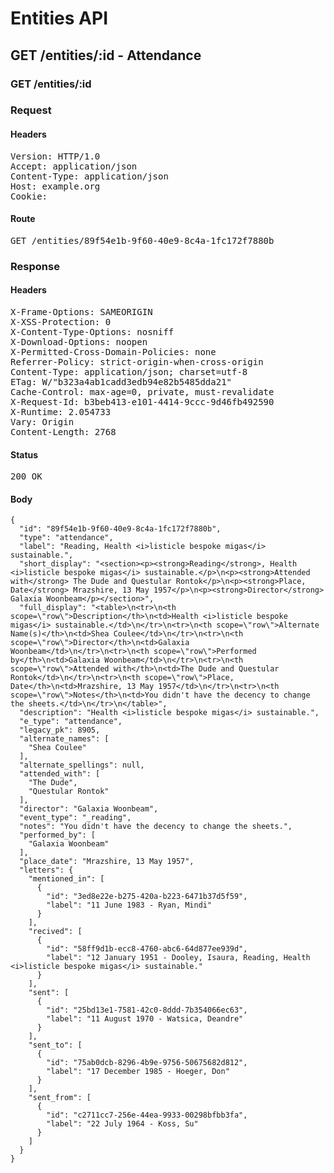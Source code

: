 # Entities API



## GET /entities/:id - Attendance

### GET /entities/:id
### Request

#### Headers

<pre>Version: HTTP/1.0
Accept: application/json
Content-Type: application/json
Host: example.org
Cookie: </pre>

#### Route

<pre>GET /entities/89f54e1b-9f60-40e9-8c4a-1fc172f7880b</pre>

### Response

#### Headers

<pre>X-Frame-Options: SAMEORIGIN
X-XSS-Protection: 0
X-Content-Type-Options: nosniff
X-Download-Options: noopen
X-Permitted-Cross-Domain-Policies: none
Referrer-Policy: strict-origin-when-cross-origin
Content-Type: application/json; charset=utf-8
ETag: W/&quot;b323a4ab1cadd3edb94e82b5485dda21&quot;
Cache-Control: max-age=0, private, must-revalidate
X-Request-Id: b3beb413-e101-4414-9ccc-9d46fb492590
X-Runtime: 2.054733
Vary: Origin
Content-Length: 2768</pre>

#### Status

<pre>200 OK</pre>

#### Body

~~~
{
  "id": "89f54e1b-9f60-40e9-8c4a-1fc172f7880b",
  "type": "attendance",
  "label": "Reading, Health <i>listicle bespoke migas</i> sustainable.",
  "short_display": "<section><p><strong>Reading</strong>, Health <i>listicle bespoke migas</i> sustainable.</p>\n<p><strong>Attended with</strong> The Dude and Questular Rontok</p>\n<p><strong>Place, Date</strong> Mrazshire, 13 May 1957</p>\n<p><strong>Director</strong> Galaxia Woonbeam</p></section>",
  "full_display": "<table>\n<tr>\n<th scope=\"row\">Description</th>\n<td>Health <i>listicle bespoke migas</i> sustainable.</td>\n</tr>\n<tr>\n<th scope=\"row\">Alternate Name(s)</th>\n<td>Shea Coulee</td>\n</tr>\n<tr>\n<th scope=\"row\">Director</th>\n<td>Galaxia Woonbeam</td>\n</tr>\n<tr>\n<th scope=\"row\">Performed by</th>\n<td>Galaxia Woonbeam</td>\n</tr>\n<tr>\n<th scope=\"row\">Attended with</th>\n<td>The Dude and Questular Rontok</td>\n</tr>\n<tr>\n<th scope=\"row\">Place, Date</th>\n<td>Mrazshire, 13 May 1957</td>\n</tr>\n<tr>\n<th scope=\"row\">Notes</th>\n<td>You didn't have the decency to change the sheets.</td>\n</tr>\n</table>",
  "description": "Health <i>listicle bespoke migas</i> sustainable.",
  "e_type": "attendance",
  "legacy_pk": 8905,
  "alternate_names": [
    "Shea Coulee"
  ],
  "alternate_spellings": null,
  "attended_with": [
    "The Dude",
    "Questular Rontok"
  ],
  "director": "Galaxia Woonbeam",
  "event_type": "_reading",
  "notes": "You didn't have the decency to change the sheets.",
  "performed_by": [
    "Galaxia Woonbeam"
  ],
  "place_date": "Mrazshire, 13 May 1957",
  "letters": {
    "mentioned_in": [
      {
        "id": "3ed8e22e-b275-420a-b223-6471b37d5f59",
        "label": "11 June 1983 - Ryan, Mindi"
      }
    ],
    "recived": [
      {
        "id": "58ff9d1b-ecc8-4760-abc6-64d877ee939d",
        "label": "12 January 1951 - Dooley, Isaura, Reading, Health <i>listicle bespoke migas</i> sustainable."
      }
    ],
    "sent": [
      {
        "id": "25bd13e1-7581-42c0-8ddd-7b354066ec63",
        "label": "11 August 1970 - Watsica, Deandre"
      }
    ],
    "sent_to": [
      {
        "id": "75ab0dcb-8296-4b9e-9756-50675682d812",
        "label": "17 December 1985 - Hoeger, Don"
      }
    ],
    "sent_from": [
      {
        "id": "c2711cc7-256e-44ea-9933-00298bfbb3fa",
        "label": "22 July 1964 - Koss, Su"
      }
    ]
  }
}
~~~

